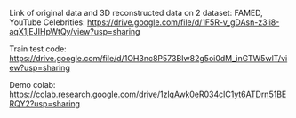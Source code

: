 Link of original data and 3D reconstructed data on 2 dataset: FAMED, YouTube Celebrities:
https://drive.google.com/file/d/1F5R-v_gDAsn-z3li8-aqX1jEJIHpWtQy/view?usp=sharing

Train test code: https://drive.google.com/file/d/1OH3nc8P573BIw82g5oi0dM_inGTW5wlT/view?usp=sharing

Demo colab: https://colab.research.google.com/drive/1zlqAwk0eR034clC1yt6ATDrn51BERQY2?usp=sharing
